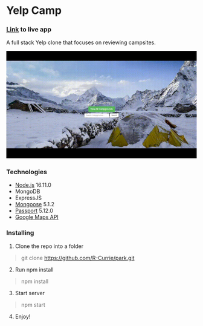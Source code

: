 # Yelp Camp

### [Link](https://r-currie-park.herokuapp.com/) to live app

A full stack Yelp clone that focuses on reviewing campsites. 

![Yelp Camp Demo](public/gif/yelpcamp.gif)

### Technologies
* [Node.js](https://reactjs.org/) 16.11.0
* MongoDB
* ExpressJS
* [Mongoose](https://reacttraining.com/react-router/web/guides/quick-start) 5.1.2
* [Passport](https://fontawesome.com/) 5.12.0
* [Google Maps API](https://facebook.github.io/create-react-app/docs/getting-started)

### Installing

1. Clone the repo into a folder
> git clone https://github.com/R-Currie/park.git
2. Run npm install
> npm install
3. Start server
> npm start
4. Enjoy!

